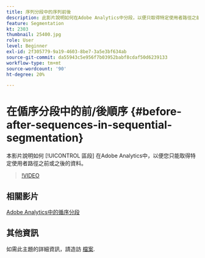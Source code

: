 ```yaml
---
title: 序列分段中的序列前後
description: 此影片說明如何在Adobe Analytics中分段，以便只取得特定使用者路徑之前或之後的資料。
feature: Segmentation
kt: 2303
thumbnail: 25400.jpg
role: User
level: Beginner
exl-id: 2f305779-9a19-4603-8be7-3a5e3bf634ab
source-git-commit: da55943c5e956f7b03952babf8cdaf50d6239133
workflow-type: tm+mt
source-wordcount: '90'
ht-degree: 20%

---
```


# 在偱序分段中的前/後順序 {#before-after-sequences-in-sequential-segmentation}

本影片說明如何 [!UICONTROL 區段] 在Adobe Analytics中，以便您只能取得特定使用者路徑之前或之後的資料。

>[!VIDEO](https://video.tv.adobe.com/v/25400/?quality=12)

## 相關影片

[Adobe Analytics中的循序分段](sequential-segmentation.md)

## 其他資訊

如需此主題的詳細資訊，請造訪 [檔案](https://experienceleague.adobe.com/docs/analytics/components/segmentation/segmentation-workflow/seg-sequential-build.html?lang=en).
